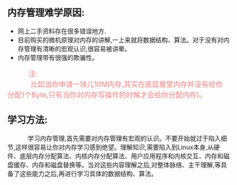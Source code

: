 ## 内存管理难学原因:
* 网上二手资料存在很多错误地方.
* 目前购买的微机原理对内存的讲解,一上来就将数据结构、算法。对于没有对内存管理有清晰的宏观认识,很容易被讲晕。
* 内存管理带有很强的欺骗性。

<font color=#F08080	 size=3>&emsp;&emsp;&emsp;注:
<br>
&emsp;&emsp;&emsp; 比如当你申请一块儿10M内存,其实在底层屋里内存并没有给你分配1个Byte,只有当你对内存写操作的时候才会给你分配内存)。
</font>


## 学习方法:
&emsp;&emsp;&emsp; 学习内存管理,首先需要对内存管理有宏观的认识。不要开始就过于陷入细节,这样很容易让你对内存学习感到绝望。理解知识,需要陷入到Linux本身,从硬件、底层内存分配算法、内核内存分配算法、用户应用程序和内核交互、内存和磁盘缓存、内存和磁盘替换等。当对这些内容理解之后,对整体脉络、主干理解,等具备了这些能力之后,再进行学习具体的数据结构、算法。